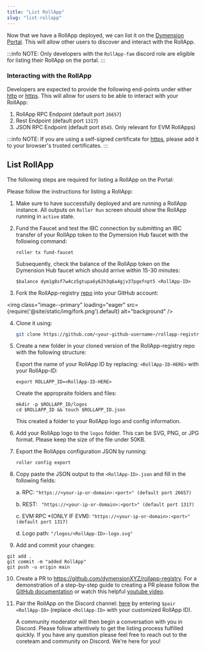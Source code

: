 ```yaml
---
title: "List RollApp"
slug: "list-rollapp"
---
```


Now that we have a RollApp deployed, we can list it on the [Dymension Portal](https://portal.dymension.xyz). This will allow other users to discover and interact with the RollApp.

:::info NOTE:
Only developers with the `RollApp-fam` discord role are eligible for listing their RollApp on the portal.
:::

### Interacting with the RollApp

Developers are expected to provide the following end-points under either [http](https://en.wikipedia.org/wiki/HTTP) or [https](https://en.wikipedia.org/wiki/HTTPS). This will allow for users to be able to interact with your RollApp:

1. RollApp RPC Endpoint (default port `26657`)
2. Rest Endpoint (default port `1317`)
3. JSON RPC Endpoint (default port `8545`. Only relevant for EVM RollApps)

:::info NOTE:
If you are using a self-signed certificate for [https](https://en.wikipedia.org/wiki/HTTPS), please add it to your browser's trusted certificates.
:::

## List RollApp

The following steps are required for listing a RollApp on the Portal:

Please follow the instructions for listing a RollApp:

1. Make sure to have successfully deployed and are running a RollApp instance. All outputs on `Roller Run` screen should show the RollApp running in `active` state.

2. Fund the Faucet and test the IBC connection by submitting an IBC transfer of your RollApp token to the Dymension Hub faucet with the following command:

    ```
    roller tx fund-faucet
    ```

    Subsequently, check the balance of the RollApp token on the Dymension Hub faucet which should arrive within 15-30 minutes:

    ```
    $balance dym1g8sf7w4cz5gtupa6y62h3q6a4gjv37pgefnpt5 <RollApp-ID>
    ```

3. Fork the RollApp-registry [repo](https://github.com/dymensionxyz/rollapp-registry) into your GitHub account:

<img class="image--primary" loading="eager" src={require('@site/static/img/fork.png').default} alt="background" />

4. Clone it using:

    ```bash
    git clone https://github.com/<your-github-username>/rollapp-registry
    ```

5. Create a new folder in your cloned version of the RollApp-registry repo with the following structure:

    Export the name of your RollApp ID by replacing: `<RollApp-ID-HERE>` with your RollApp-ID:

    ```
    export ROLLAPP_ID=<RollApp-ID-HERE>
    ```

    Create the appropraite folders and files:

    ```
    mkdir -p $ROLLAPP_ID/logos
    cd $ROLLAPP_ID && touch $ROLLAPP_ID.json
    ```

    This created a folder to your RollApp logo and config information.

6. Add your RollApp logo to the `logos` folder. This can be SVG, PNG, or JPG format. Please keep the size of the file under 50KB.

7. Export the RollApps configuration JSON by running:

    ```
    roller config export
    ```

8. Copy paste the JSON output to the `<RollApp-ID>.json` and fill in the following fields:

    a. RPC: `"https://<your-ip-or-domain>:<port>" (default port 26657)`

    b. REST: ` "https://<your-ip-or-domain>:<port>" (default port 1317)`

    c. EVM RPC \*(ONLY IF EVM): `"https://<your-ip-or-domain>:<port>" (default port 1317)`

    d. Logo path: `"/logos/<RollApp-ID>-logo.svg"`

9. Add and commit your changes:

```
git add .
git commit -m "added RollApp"
git push -u origin main
```

10. Create a PR to https://github.com/dymensionXYZ/rollapp-registry. For a demonstration of a step-by-step guide to creating a PR please follow the [GitHub documentation](https://docs.github.com/en/pull-requests/collaborating-with-pull-requests/proposing-changes-to-your-work-with-pull-requests/creating-a-pull-request-from-a-fork) or watch this helpful [youtube video](https://www.youtube.com/watch?v=a_FLqX3vGR4).

11. Pair the RollApp on the Discord channel: [here](https://discord.com/channels/956961633165529098/1140590139022782474) by entering `$pair <RollApp-ID>` (replace `<RollApp-ID>` with your customized RollApp ID).

    A community moderator will then begin a conversation with you in Discord. Please follow attentively to get the listing process fulfilled quickly. If you have any question please feel free to reach out to the coreteam and community on Discord. We're here for you!
